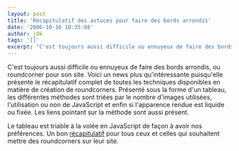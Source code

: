 ```yaml
---
layout: post
title: 'Récapitulatif des astuces pour faire des bords arrondis'
date: '2006-10-16 10:35:08'
author: j0k
tags: '[]'
excerpt: "C'est toujours aussi difficile ou ennuyeux de faire des bords arrondis, ou roundcorner pour son site.      \nVoici un news plus qu'intéressante puisqu'elle présente le récapitulatif complet de toutes les techniques disponibles en matière de création de roundcorners.   Présenté sous la forme d'un tableau, les différentes méthodes sont triées par le nombre      …"
---
```


C'est toujours aussi difficile ou ennuyeux de faire des bords arrondis, ou roundcorner pour son site.
Voici un news plus qu'intéressante puisqu'elle présente le récapitulatif complet de toutes les techniques disponibles en matière de création de roundcorners.   Présenté sous la forme d'un tableau, les différentes méthodes sont triées par le nombre d'images utilisées, l'utilisation ou non de JavaScript et enfin si l'apparence rendue est liquide ou fixée. Les liens pointant sur la méthode sont aussi présent.

Le tableau est triable à la volée en JavaScript de façon à avoir nos préférences.   Un bon [récapitulatif](http://www.smileycat.com/miaow/archives/000044.html) pour tous ceux et celles qui souhaitent mettre des roundcorners sur leur site.
